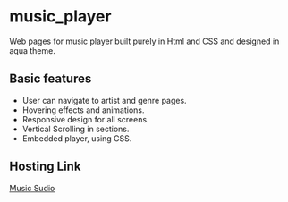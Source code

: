 # music_player
Web pages for music player built purely in Html and CSS and designed in aqua theme.

## Basic features
- User can navigate to artist and genre pages.
- Hovering effects and animations.
- Responsive design for all screens.
- Vertical Scrolling in sections.
- Embedded player, using CSS.

## Hosting Link
   [Music Sudio](https://shivani-jadon.github.io/music_player/)
